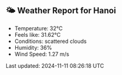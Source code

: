 <!-- WEATHER-START -->
## 🌤 Weather Report for Hanoi

- Temperature: 32°C
- Feels like: 31.62°C
- Conditions: scattered clouds
- Humidity: 36%
- Wind Speed: 1.27 m/s

Last updated: 2024-11-11 08:26:18 UTC
<!-- WEATHER-END -->
